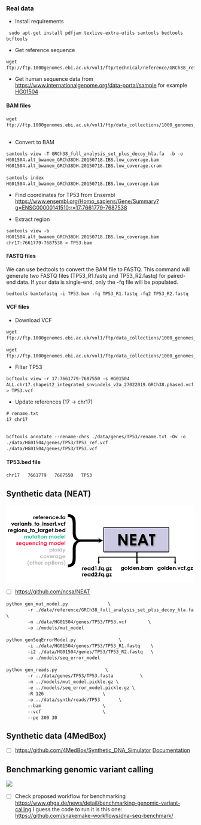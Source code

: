 ### Real data

- Install requirements

```
 sudo apt-get install pdfjam texlive-extra-utils samtools bedtools bcftools

```
- Get reference sequence

```
wget ftp://ftp.1000genomes.ebi.ac.uk/vol1/ftp/technical/reference/GRCh38_reference_genome/GRCh38_full_analysis_set_plus_decoy_hla.fa

```

- Get human sequence data from  https://www.internationalgenome.org/data-portal/sample for example [HG01504](https://www.internationalgenome.org/data-portal/sample/HG01504)

#### BAM files

```
wget ftp://ftp.1000genomes.ebi.ac.uk/vol1/ftp/data_collections/1000_genomes_project/data/IBS/HG01504/alignment/HG01504.alt_bwamem_GRCh38DH.20150718.IBS.low_coverage.cram


```

- Convert to BAM

```
samtools view -T GRCh38_full_analysis_set_plus_decoy_hla.fa  -b -o HG01504.alt_bwamem_GRCh38DH.20150718.IBS.low_coverage.bam HG01504.alt_bwamem_GRCh38DH.20150718.IBS.low_coverage.cram

samtools index HG01504.alt_bwamem_GRCh38DH.20150718.IBS.low_coverage.bam 

```
- Find coordinates for TP53 from Ensembl https://www.ensembl.org/Homo_sapiens/Gene/Summary?g=ENSG00000141510;r=17:7661779-7687538


- Extract region

```
samtools view -b HG01504.alt_bwamem_GRCh38DH.20150718.IBS.low_coverage.bam chr17:7661779-7687538 > TP53.bam
```

#### FASTQ files

We can use bedtools to convert the BAM file to FASTQ. This command will generate two FASTQ files (TP53_R1.fastq and TP53_R2.fastq) for paired-end data. If your data is single-end, only the -fq file will be populated.

```
bedtools bamtofastq -i TP53.bam -fq TP53_R1.fastq -fq2 TP53_R2.fastq

```


#### VCF files

- Download VCF

```
wget ftp://ftp.1000genomes.ebi.ac.uk/vol1/ftp/data_collections/1000_genomes_project/release/20190312_biallelic_SNV_and_INDEL/ALL.chr17.shapeit2_integrated_snvindels_v2a_27022019.GRCh38.phased.vcf.gz

wget ftp://ftp.1000genomes.ebi.ac.uk/vol1/ftp/data_collections/1000_genomes_project/release/20190312_biallelic_SNV_and_INDEL/ALL.chr17.shapeit2_integrated_snvindels_v2a_27022019.GRCh38.phased.vcf.gz.tbi
```



- Filter TP53
  
``` 
bcftools view -r 17:7661779-7687550 -s HG01504 ALL.chr17.shapeit2_integrated_snvindels_v2a_27022019.GRCh38.phased.vcf.gz > TP53.vcf
```

- Update references (17 -> chr17)

```
# rename.txt
17 chr17
```

```

bcftools annotate --rename-chrs ./data/genes/TP53/rename.txt -Ov -o ./data/HG01504/genes/TP53/TP53_ref.vcf ./data/HG01504/genes/TP53/TP53.vcf
```


#### TP53.bed file

``` 
chr17   7661779   7687550   TP53
```




## Synthetic data (NEAT)

![](https://github.com/zstephens/neat-genreads/raw/master/docs/NEATNEAT.png)

- [ ] https://github.com/ncsa/NEAT

```
python gen_mut_model.py               \
        -r ./data/reference/GRCh38_full_analysis_set_plus_decoy_hla.fa                  \
        -m ./data/HG01504/genes/TP53/TP53.vcf        \
        -o ./models/mut_model

python genSeqErrorModel.py                \
        -i ./data/HG01504/genes/TP53/TP53_R1.fastq    \
        -i2 ./data/HG01504/genes/TP53/TP53_R2.fastq   \
        -o ./models/seq_error_model                   

python gen_reads.py                  \
        -r ../data/genes/TP53/TP53.fasta          \
        -m ../models/mut_model.pickle.gz \
        -e ../models/seq_error_model.pickle.gz \
        -R 126                      \
        -o ../data/synth/reads/TP53       \
        --bam                       \
        --vcf                       \
        --pe 300 30
``` 

## Synthetic data (4MedBox)
- [ ] https://github.com/4MedBox/Synthetic_DNA_Simulator [Documentation](https://docs.google.com/document/d/1ELpjAqmxfPtjS1Jc2MgVjlHq6_4AaNBm/edit)
      
## Benchmarking genomic variant calling

![](https://www.ghga.de/fileadmin/_processed_/f/0/csm_NCBench_figure_aa9d066ede.png)

- [ ] Check proposed workflow for benchmarking https://www.ghga.de/news/detail/benchmarking-genomic-variant-calling I guess the code to run it is this one:  https://github.com/snakemake-workflows/dna-seq-benchmark/
